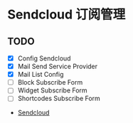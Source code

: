 # Sendcloud 订阅管理

## TODO

- [x] Config Sendcloud
- [x] Mail Send Service Provider
- [x] Mail List Config
- [ ] Block Subscribe Form
- [ ] Widget Subscribe Form
- [ ] Shortcodes Subscribe Form

- [Sendcloud](https://www.sendcloud.net/)
